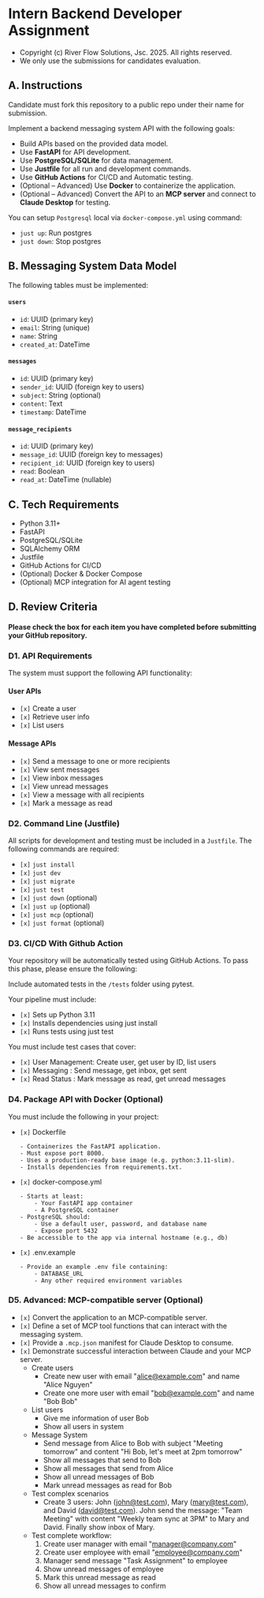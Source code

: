 # Intern Backend Developer Assignment
- Copyright (c) River Flow Solutions, Jsc. 2025. All rights reserved.
- We only use the submissions for candidates evaluation.

## A. Instructions
Candidate must fork this repository to a public repo under their name for submission.

Implement a backend messaging system API with the following goals:

- Build APIs based on the provided data model.
- Use **FastAPI** for API development.
- Use **PostgreSQL/SQLite** for data management.
- Use **Justfile** for all run and development commands.
- Use **GitHub Actions** for CI/CD and Automatic testing.
- (Optional – Advanced) Use **Docker** to containerize the application.
- (Optional – Advanced) Convert the API to an **MCP server** and connect to **Claude Desktop** for testing.

You can setup `Postgresql` local via `docker-compose.yml` using command:

- `just up`: Run postgres
- `just down`: Stop postgres

## B. Messaging System Data Model
The following tables must be implemented:

#### `users`
- `id`: UUID (primary key)
- `email`: String (unique)
- `name`: String
- `created_at`: DateTime

#### `messages`
- `id`: UUID (primary key)
- `sender_id`: UUID (foreign key to users)
- `subject`: String (optional)
- `content`: Text
- `timestamp`: DateTime

#### `message_recipients`
- `id`: UUID (primary key)
- `message_id`: UUID (foreign key to messages)
- `recipient_id`: UUID (foreign key to users)
- `read`: Boolean
- `read_at`: DateTime (nullable)

## C. Tech Requirements
- Python 3.11+
- FastAPI
- PostgreSQL/SQLite
- SQLAlchemy ORM
- Justfile
- GitHub Actions for CI/CD
- (Optional) Docker & Docker Compose
- (Optional) MCP integration for AI agent testing

## D. Review Criteria
#### **Please check the box for each item you have completed before submitting your GitHub repository.**

### D1. API Requirements

The system must support the following API functionality:

#### User APIs
- `[x]` Create a user
- `[x]` Retrieve user info
- `[x]` List users

#### Message APIs
- `[x]` Send a message to one or more recipients
- `[x]` View sent messages
- `[x]` View inbox messages
- `[x]` View unread messages
- `[x]` View a message with all recipients
- `[x]` Mark a message as read

### D2. Command Line (Justfile)

All scripts for development and testing must be included in a `Justfile`. The following commands are required:

- `[x]` `just install`
- `[x]` `just dev`
- `[x]` `just migrate`
- `[x]` `just test`
- `[x]` `just down` (optional)
- `[x]` `just up` (optional)
- `[x]` `just mcp` (optional)
- `[x]` `just format` (optional)

### D3. CI/CD With Github Action
Your repository will be automatically tested using GitHub Actions. To pass this phase, please ensure the following:

Include automated tests in the `/tests` folder using pytest.

Your pipeline must include:

- `[x]` Sets up Python 3.11
- `[x]` Installs dependencies using just install
- `[x]` Runs tests using just test

You must include test cases that cover:

- `[x]` User Management: Create user, get user by ID, list users
- `[x]` Messaging : Send message, get inbox, get sent
- `[x]` Read Status : Mark message as read, get unread messages

### D4. Package API with Docker (Optional)
You must include the following in your project:

- `[x]` Dockerfile
	```
	- Containerizes the FastAPI application.
	- Must expose port 8000.
	- Uses a production-ready base image (e.g. python:3.11-slim).
	- Installs dependencies from requirements.txt.
	```
- `[x]` docker-compose.yml
	```
	- Starts at least:
		- Your FastAPI app container
		- A PostgreSQL container
	- PostgreSQL should:
		- Use a default user, password, and database name
		- Expose port 5432
	- Be accessible to the app via internal hostname (e.g., db)
	```
- `[x]` .env.example
	```
	- Provide an example .env file containing:
		- DATABASE_URL
		- Any other required environment variables
	```

### D5. Advanced: MCP-compatible server (Optional)

- `[x]` Convert the application to an MCP-compatible server.
- `[x]` Define a set of MCP tool functions that can interact with the messaging system.
- `[x]` Provide a `.mcp.json` manifest for Claude Desktop to consume.
- `[x]` Demonstrate successful interaction between Claude and your MCP server.
	- Create users
		- Create new user with email "alice@example.com" and name "Alice Nguyen"
		- Create one more user with email "bob@example.com" and name "Bob Bob"
	- List users
		- Give me information of user Bob
		- Show all users in system
	- Message System
		- Send message from Alice to Bob with subject "Meeting tomorrow" and content "Hi Bob, let's meet at 2pm tomorrow"
		- Show all messages that send to Bob
		- Show all messages that send from Alice
		- Show all unread messages of Bob
		- Mark unread messages as read for Bob
	- Test complex scenarios
		- Create 3 users: John (john@test.com), Mary (mary@test.com), and David (david@test.com). John send the message: "Team Meeting" with content "Weekly team sync at 3PM" to Mary and David. Finally show inbox of Mary.
	- Test complete workflow:
		1. Create user manager with email "manager@company.com" 
		2. Create user employee with email "employee@company.com"
		3. Manager send message "Task Assignment" to employee
		4. Show unread messages of employee
		5. Mark this unread message as read
		6. Show all unread messages to confirm